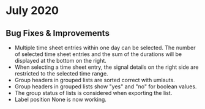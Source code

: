 # July 2020

## Bug Fixes & Improvements

- Multiple time sheet entries within one day can be selected. The number of selected time sheet entries and the sum of the durations will be displayed at the bottom on the right.
- When selecting a time sheet entry, the signal details on the right side are restricted to the selected time range.
- Group headers in grouped lists are sorted correct with umlauts.
- Group headers in grouped lists show "yes" and "no" for boolean values.
- The group status of lists is considered when exporting the list.
- Label position None is now working.